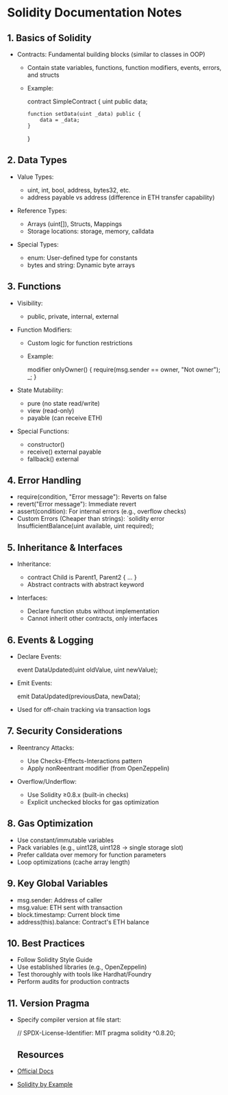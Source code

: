 # Solidity Documentation Notes

## 1. Basics of Solidity
- Contracts: Fundamental building blocks (similar to classes in OOP)
  - Contain state variables, functions, function modifiers, events, errors, and structs
  - Example:
   
    contract SimpleContract {
        uint public data;
        
        function setData(uint _data) public {
            data = _data;
        }
    }
    
## 2. Data Types
- Value Types:
  - uint, int, bool, address, bytes32, etc.
  - address payable vs address (difference in ETH transfer capability)
  
- Reference Types:
  - Arrays (uint[]), Structs, Mappings
  - Storage locations: storage, memory, calldata

- Special Types:
  - enum: User-defined type for constants
  - bytes and string: Dynamic byte arrays

## 3. Functions
- Visibility:
  - public, private, internal, external
  
- Function Modifiers:
  - Custom logic for function restrictions
  - Example:
   
    modifier onlyOwner() {
        require(msg.sender == owner, "Not owner");
        _;
    }
    
  
- State Mutability:
  - pure (no state read/write)
  - view (read-only)
  - payable (can receive ETH)

- Special Functions:
  - constructor()
  - receive() external payable
  - fallback() external

## 4. Error Handling
- require(condition, "Error message"): Reverts on false
- revert("Error message"): Immediate revert
- assert(condition): For internal errors (e.g., overflow checks)
- Custom Errors (Cheaper than strings):
  `solidity
  error InsufficientBalance(uint available, uint required);

## 5. Inheritance & Interfaces
- Inheritance:
  - contract Child is Parent1, Parent2 { ... }
  - Abstract contracts with abstract keyword
  
- Interfaces:
  - Declare function stubs without implementation
  - Cannot inherit other contracts, only interfaces

## 6. Events & Logging
- Declare Events:
 
  event DataUpdated(uint oldValue, uint newValue);
  
- Emit Events:
 
  emit DataUpdated(previousData, newData);
  
- Used for off-chain tracking via transaction logs

## 7. Security Considerations
- Reentrancy Attacks:
  - Use Checks-Effects-Interactions pattern
  - Apply nonReentrant modifier (from OpenZeppelin)
  
- Overflow/Underflow:
  - Use Solidity ≥0.8.x (built-in checks)
  - Explicit unchecked blocks for gas optimization

## 8. Gas Optimization
- Use constant/immutable variables
- Pack variables (e.g., uint128, uint128 → single storage slot)
- Prefer calldata over memory for function parameters
- Loop optimizations (cache array length)

## 9. Key Global Variables
- msg.sender: Address of caller
- msg.value: ETH sent with transaction
- block.timestamp: Current block time
- address(this).balance: Contract's ETH balance

## 10. Best Practices
- Follow Solidity Style Guide
- Use established libraries (e.g., OpenZeppelin)
- Test thoroughly with tools like Hardhat/Foundry
- Perform audits for production contracts

## 11. Version Pragma
- Specify compiler version at file start:
 
  // SPDX-License-Identifier: MIT
  pragma solidity ^0.8.20;
  
  ## Resources
- [Official Docs](https://docs.soliditylang.org)
- [Solidity by Example](https://solidity-by-example.org)
